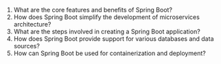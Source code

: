 

1. What are the core features and benefits of Spring Boot? 
2. How does Spring Boot simplify the development of microservices architecture? 
3. What are the steps involved in creating a Spring Boot application? 
4. How does Spring Boot provide support for various databases and data sources? 
5. How can Spring Boot be used for containerization and deployment?